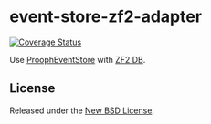 event-store-zf2-adapter
=======================


[![Coverage Status](https://coveralls.io/repos/prooph/event-store-zf2-adapter/badge.png)](https://coveralls.io/r/prooph/event-store-zf2-adapter)

Use [ProophEventStore](https://github.com/prooph/event-store) with [ZF2 DB](https://github.com/zendframework/zf2/tree/master/library/Zend/Db).

License
-------

Released under the [New BSD License](https://github.com/prooph/event-store-zf2-adapter/blob/master/LICENSE).